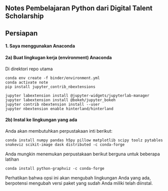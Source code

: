 ## Notes Pembelajaran Python dari Digital Talent Scholarship

## Persiapan
#### 1. Saya menggunakan Anaconda
#### 2a) Buat lingkugan kerja (environment) Anaconda
Di direktori repo utama

    conda env create -f binder/environment.yml
    conda activate note
    pip install jupyter_contrib_nbextensions

    jupyter labextension install @jupyter-widgets/jupyterlab-manager
    jupyter labextension install @bokeh/jupyter_bokeh
    jupyter contrib nbextension install --user
    jupyter nbextension enable hinterland/hinterland

#### 2b) Instal ke lingkungan yang ada
Anda akan membutuhkan perpustakaan inti berikut:

    conda install numpy pandas h5py pillow matplotlib scipy toolz pytables snakeviz scikit-image dask distributed -c conda-forge

Anda mungkin menemukan perpustakaan berikut berguna untuk beberapa latihan

    conda install python-graphviz -c conda-forge

Perhatikan bahwa opsi ini akan mengubah lingkungan Anda yang ada, berpotensi mengubah versi paket yang sudah Anda miliki telah diinstal.
